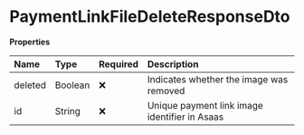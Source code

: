 # PaymentLinkFileDeleteResponseDto

**Properties**

| Name    | Type    | Required | Description                                   |
| :------ | :------ | :------- | :-------------------------------------------- |
| deleted | Boolean | ❌       | Indicates whether the image was removed       |
| id      | String  | ❌       | Unique payment link image identifier in Asaas |

<!-- This file was generated by liblab | https://liblab.com/ -->

